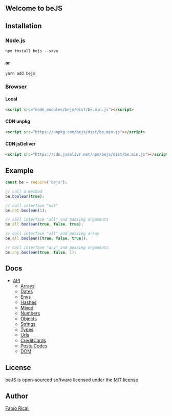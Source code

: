 ## Welcome to beJS

## Installation

### Node.js
```javascript
npm install bejs --save
```
#### or
```javascript 
yarn add bejs
```

### Browser

#### Local
```html
<script src="node_modules/bejs/dist/be.min.js"></script>
```

#### CDN unpkg
```html
<script src="https://unpkg.com/bejs/dist/be.min.js"></script>
```

#### CDN jsDeliver
```html
<script src="https://cdn.jsdelivr.net/npm/bejs/dist/be.min.js"></script>
```

## Example
```javascript
const be = require('bejs');

// call a method
be.boolean(true);

// call interface "not"
be.not.boolean(1);

// call interface "all" and passing arguments
be.all.boolean(true, false, true);

// call interface "all" and passing array
be.all.boolean([true, false, true]);

// call interface "any" and passing arguments
be.any.boolean(true, false, 1);
```

## Docs
- [API](docs/be.md)
    - [Arrays](docs/arrays.md)
    - [Dates](docs/dates.md)
    - [Envs](docs/envs.md)
    - [Hashes](docs/hashes.md)
    - [Mixed](docs/mixed.md)
    - [Numbers](docs/numbers.md)
    - [Objects](docs/objects.md)
    - [Strings](docs/strings.md)
    - [Types](docs/types.md)
    - [Urls](docs/urls.md)
    - [CreditCards](docs/creditCards.md)
    - [PostalCodes](docs/postalCodes.md)
    - [DOM](docs/dom.md)

## License
beJS is open-sourced software licensed under the [MIT license](http://opensource.org/licenses/MIT)

## Author
[Fabio Ricali](http://rica.li)
